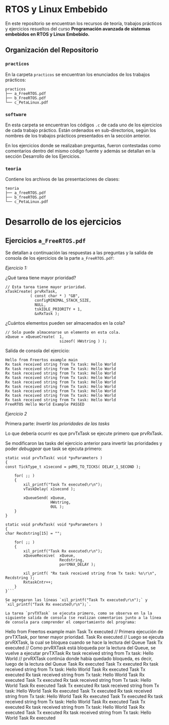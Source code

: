 # RTOS y Linux Embebido 

En este repositorio se encuentran los recursos de teoría, trabajos prácticos y ejercicios resueltos del curso **Programación avanzada de sistemas embebidos en RTOS y Linux Embebido.**

## Organización del Repositorio

### `practicos`

En la carpeta `practicos` se encuentran los enunciados de los trabajos prácticos: 

```
practicos
├── a_FreeRTOS.pdf
├── b_FreeRTOS.pdf
└── c_PetaLinux.pdf
```

### `software`

En esta carpeta se encuentran los códigos `.c` de cada uno de los ejercicios de cada trabajo práctico. Están ordenados en sub-directorios, según los nombres de los trabajos prácticos presentados en la sección anterior. 

En los ejercicios donde se realizaban preguntas, fueron contestadas como comentarios dentro del mismo código fuente y además se detallan en la sección Desarrollo de los Ejercicios. 

### `teoria`

Contiene los archivos de las presentaciones de clases:

```
teoria
├── a_freeRTOS.pdf
├── b_freeRTOS.pdf
└── c_PetaLinux.pdf
```


# Desarrollo de los ejercicios

## Ejercicios `a_FreeRTOS.pdf`

Se detallan a continuación las respuestas a las preguntas y la salida de consola de los ejercicios de la parte `a_FreeRTOS.pdf`:

*Ejercicio 1:*

¿Qué tarea tiene mayor prioridad?

```
// Esta tarea tiene mayor prioridad.
xTaskCreate( prvRxTask,
           ( const char * ) "GB",
             configMINIMAL_STACK_SIZE,
             NULL,
             tskIDLE_PRIORITY + 1,
             &xRxTask );
```

¿Cuántos elementos pueden ser almacenados en la cola?

```
// Solo puede almacenarse un elemento en esta cola.
xQueue = xQueueCreate( 	1, 
                        sizeof( HWstring ) );
```

Salida de consola del ejercicio: 

```
Hello from Freertos example main
Rx task received string from Tx task: Hello World
Rx task received string from Tx task: Hello World
Rx task received string from Tx task: Hello World
Rx task received string from Tx task: Hello World
Rx task received string from Tx task: Hello World
Rx task received string from Tx task: Hello World
Rx task received string from Tx task: Hello World
Rx task received string from Tx task: Hello World
Rx task received string from Tx task: Hello World
FreeRTOS Hello World Example PASSED
```

*Ejercicio 2*

Primera parte: *Invertir las prioridades de las tasks* 

Lo que debería ocurrir es que prvTxTask se ejecute primero que prvRxTask.

Se modificaron las tasks del ejercicio anterior para invertir las prioridades y poder *debuggear* que task se ejecuta primero: 

```
static void prvTxTask( void *pvParameters )
{
const TickType_t x1second = pdMS_TO_TICKS( DELAY_1_SECOND );

    for( ;; )
    {
        xil_printf("Task Tx executed\r\n");
        vTaskDelay( x1second );

        xQueueSend( xQueue,
                    HWstring,
                    0UL );
    }
}

static void prvRxTask( void *pvParameters )
{
char Recdstring[15] = "";

    for( ;; )
    {
        xil_printf("Task Rx executed\r\n");
        xQueueReceive(  xQueue,
                        Recdstring,
                        portMAX_DELAY );

        xil_printf( "Rx task received string from Tx task: %s\r\n", Recdstring );
        RxtaskCntr++;
    }
}```

Se agregaron las líneas `xil_printf("Task Tx executed\r\n");` y `xil_printf("Task Rx executed\r\n");`. 

La tarea `prvTXTask` se ejecuta primero, como se observa en la la siguiente salida de consola (se realizan comentarios junto a la línea de consola para comprender el comportamiento del programa: 

```
Hello from Freertos example main
Task Tx executed                                   // Primera ejecución de prvTXTask, por tener mayor prioridad. 
Task Rx executed                                   // Luego se ejecuta prvRXTask, la cual se bloquea cuando se hace la lectura del Queue
Task Tx executed                                   // Como prvRXTask está bloqueda por la lectura del Queue, se vuelve a ejecutar prvTXTask
Rx task received string from Tx task: Hello World  // prvRXTask continúa donde había quedado bloqueda, es decir, luego de la lectura del Queue
Task Rx executed
Task Tx executed
Rx task received string from Tx task: Hello World
Task Rx executed
Task Tx executed
Rx task received string from Tx task: Hello World
Task Rx executed
Task Tx executed
Rx task received string from Tx task: Hello World
Task Rx executed
Task Tx executed
Rx task received string from Tx task: Hello World
Task Rx executed
Task Tx executed
Rx task received string from Tx task: Hello World
Task Rx executed
Task Tx executed
Rx task received string from Tx task: Hello World
Task Rx executed
Task Tx executed
Rx task received string from Tx task: Hello World
Task Rx executed
Task Tx executed
Rx task received string from Tx task: Hello World
Task Rx executed

```

